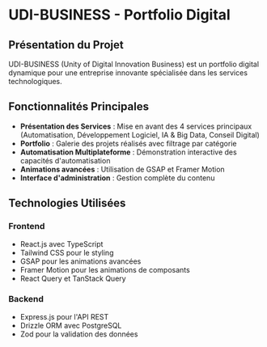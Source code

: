 # UDI-BUSINESS - Portfolio Digital

## Présentation du Projet

UDI-BUSINESS (Unity of Digital Innovation Business) est un portfolio digital dynamique pour une entreprise innovante spécialisée dans les services technologiques.

## Fonctionnalités Principales

- **Présentation des Services** : Mise en avant des 4 services principaux (Automatisation, Développement Logiciel, IA & Big Data, Conseil Digital)
- **Portfolio** : Galerie des projets réalisés avec filtrage par catégorie
- **Automatisation Multiplateforme** : Démonstration interactive des capacités d'automatisation
- **Animations avancées** : Utilisation de GSAP et Framer Motion
- **Interface d'administration** : Gestion complète du contenu

## Technologies Utilisées

### Frontend
- React.js avec TypeScript
- Tailwind CSS pour le styling
- GSAP pour les animations avancées
- Framer Motion pour les animations de composants
- React Query et TanStack Query

### Backend
- Express.js pour l'API REST
- Drizzle ORM avec PostgreSQL
- Zod pour la validation des données
